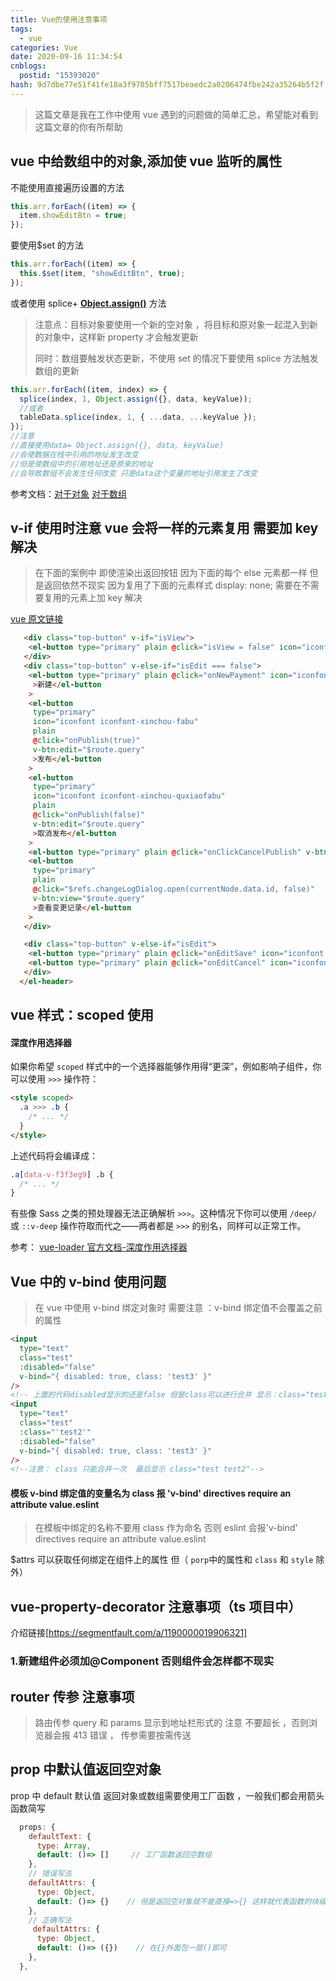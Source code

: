 ```yaml
---
title: Vue的使用注意事项
tags:
  - vue
categories: Vue
date: 2020-09-16 11:34:54
cnblogs:
  postid: "15393020"
hash: 9d7dbe77e51f41fe18a3f9705bff7517beaedc2a0206474fbe242a35264b5f2f
---
```


> 这篇文章是我在工作中使用 vue 遇到的问题做的简单汇总，希望能对看到这篇文章的你有所帮助

## vue 中给数组中的对象,添加使 vue 监听的属性

不能使用直接遍历设置的方法

```js
this.arr.forEach((item) => {
  item.showEditBtn = true;
});
```

要使用$set 的方法

```js
this.arr.forEach((item) => {
  this.$set(item, "showEditBtn", true);
});
```

或者使用 splice+ **[Object.assign()](https://developer.mozilla.org/zh-CN/docs/Web/JavaScript/Reference/Global_Objects/Object/assign)** 方法

> 注意点：目标对象要使用一个新的空对象 ，将目标和原对象一起混入到新的对象中，这样新 property 才会触发更新
>
> 同时：数组要触发状态更新，不使用 set 的情况下要使用 splice 方法触发数组的更新

```js
this.arr.forEach((item, index) => {
  splice(index, 1, Object.assign({}, data, keyValue));
  //或者
  tableData.splice(index, 1, { ...data, ...keyValue });
});
//注意
//直接使用data= Object.assign({}, data, keyValue)
//会使数据在栈中引用的地址发生改变
//但是使数组中的引用地址还是原来的地址
//会导致数组不会发生任何改变 只是data这个变量的地址引用发生了改变
```

参考文档：[对于对象](https://cn.vuejs.org/v2/guide/reactivity.html#对于对象) [对于数组](https://cn.vuejs.org/v2/guide/reactivity.html#对于数组)

## v-if 使用时注意 vue 会将一样的元素复用 需要加 key 解决

> 在下面的案例中 即使渲染出返回按钮 因为下面的每个 else 元素都一样 但是返回依然不现实 因为复用了下面的元素样式 display: none; 需要在不需要复用的元素上加 key 解决

[vue 原文链接](<[https://cn.vuejs.org/v2/guide/conditional.html#%E7%94%A8-key-%E7%AE%A1%E7%90%86%E5%8F%AF%E5%A4%8D%E7%94%A8%E7%9A%84%E5%85%83%E7%B4%A0](https://cn.vuejs.org/v2/guide/conditional.html#用-key-管理可复用的元素)>)

```html
   <div class="top-button" v-if="isView">
    <el-button type="primary" plain @click="isView = false" icon="iconfont iconfont-hcm-back">返回</el-button>
   </div>
   <div class="top-button" v-else-if="isEdit === false">
    <el-button type="primary" plain @click="onNewPayment" icon="iconfont iconfont-hcm-add" v-btn:edit="$route.query"
     >新建</el-button
    >
    <el-button
     type="primary"
     icon="iconfont iconfont-xinchou-fabu"
     plain
     @click="onPublish(true)"
     v-btn:edit="$route.query"
     >发布</el-button
    >
    <el-button
     type="primary"
     icon="iconfont iconfont-xinchou-quxiaofabu"
     plain
     @click="onPublish(false)"
     v-btn:edit="$route.query"
     >取消发布</el-button
    >
    <el-button type="primary" plain @click="onClickCancelPublish" v-btn:edit="$route.query">设置启动时间</el-button>
    <el-button
     type="primary"
     plain
     @click="$refs.changeLogDialog.open(currentNode.data.id, false)"
     v-btn:view="$route.query"
     >查看变更记录</el-button
    >
   </div>

   <div class="top-button" v-else-if="isEdit">
    <el-button type="primary" plain @click="onEditSave" icon="iconfont iconfont-hcm-save">保存</el-button>
    <el-button type="primary" plain @click="onEditCancel" icon="iconfont iconfont-hcm-delete">取消</el-button>
   </div>
  </el-header>
```

## vue 样式：scoped 使用

#### 深度作用选择器

如果你希望 `scoped` 样式中的一个选择器能够作用得“更深”，例如影响子组件，你可以使用 `>>>` 操作符：

```html
<style scoped>
  .a >>> .b {
    /* ... */
  }
</style>
```

上述代码将会编译成：

```css
.a[data-v-f3f3eg9] .b {
  /* ... */
}
```

有些像 Sass 之类的预处理器无法正确解析 `>>>`。这种情况下你可以使用 `/deep/` 或 `::v-deep` 操作符取而代之——两者都是 `>>>` 的别名，同样可以正常工作。

参考： [vue-loader 官方文档-深度作用选择器](<[https://vue-loader.vuejs.org/zh/guide/scoped-css.html#%E6%B7%B1%E5%BA%A6%E4%BD%9C%E7%94%A8%E9%80%89%E6%8B%A9%E5%99%A8](https://vue-loader.vuejs.org/zh/guide/scoped-css.html#深度作用选择器)>)

## Vue 中的 v-bind 使用问题

> 在 vue 中使用 v-bind 绑定对象时 需要注意 ：v-bind 绑定值不会覆盖之前的属性

```html
<input
  type="text"
  class="test"
  :disabled="false"
  v-bind="{ disabled: true, class: 'test3' }"
/>
<!-- 上面的代码disabled显示的还是false 但是class可以进行合并 显示：class="test test3" -->
<input
  type="text"
  class="test"
  :class="'test2'"
  :disabled="false"
  v-bind="{ disabled: true, class: 'test3' }"
/>
<!--注意： class 只能合并一次  最后显示 class="test test2"-->
```

#### 模板 v-bind 绑定值的变量名为 class 报 'v-bind' directives require an attribute value.eslint

> 在模板中绑定的名称不要用 class 作为命名 否则 eslint 会报'v-bind' directives require an attribute value.eslint

$attrs 可以获取任何绑定在组件上的属性 但（ `porp`中的属性和 `class` 和 `style` 除外）

## vue-property-decorator 注意事项（ts 项目中）

介绍链接[https://segmentfault.com/a/1190000019906321]

### 1.新建组件必须加@Component 否则组件会怎样都不现实

## router 传参 注意事项

> 路由传参 query 和 params 显示到地址栏形式的 注意 不要超长 ，否则浏览器会报 413 错误 ， 传参需要按需传送

## prop 中默认值返回空对象

prop 中 default 默认值 返回对象或数组需要使用工厂函数 ，一般我们都会用箭头函数简写

```js
  props: {
    defaultText: {
      type: Array,
      default: ()=> []	   // 工厂函数返回空数组
    },
    // 错误写法
    defaultAttrs: {
      type: Object,
      default: ()=> {}    // 但是返回空对象就不能直接=>{} 这样就代表函数的块级作用域了 会报错
    },
    // 正确写法
     defaultAttrs: {
      type: Object,
      default: ()=> ({})    // 在{}外面包一层()即可
    },
  },
```

>
